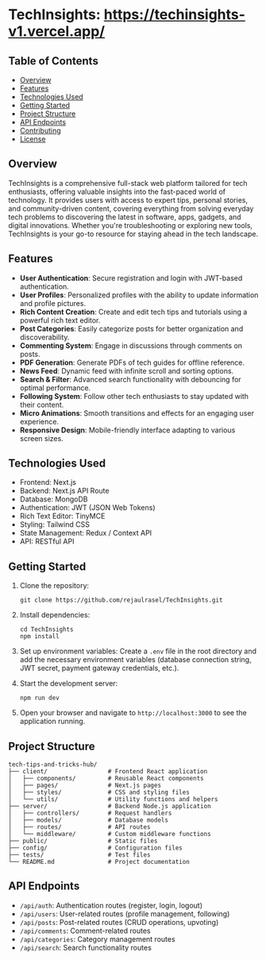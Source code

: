 # TechInsights: https://techinsights-v1.vercel.app/

## Table of Contents

- [Overview](#overview)
- [Features](#features)
- [Technologies Used](#technologies-used)
- [Getting Started](#getting-started)
- [Project Structure](#project-structure)
- [API Endpoints](#api-endpoints)
- [Contributing](#contributing)
- [License](#license)

## Overview

TechInsights is a comprehensive full-stack web platform tailored for tech enthusiasts, offering valuable insights into the fast-paced world of technology. It provides users with access to expert tips, personal stories, and community-driven content, covering everything from solving everyday tech problems to discovering the latest in software, apps, gadgets, and digital innovations. Whether you're troubleshooting or exploring new tools, TechInsights is your go-to resource for staying ahead in the tech landscape.

## Features

- **User Authentication**: Secure registration and login with JWT-based authentication.
- **User Profiles**: Personalized profiles with the ability to update information and profile pictures.
- **Rich Content Creation**: Create and edit tech tips and tutorials using a powerful rich text editor.
- **Post Categories**: Easily categorize posts for better organization and discoverability.
- **Commenting System**: Engage in discussions through comments on posts.
- **PDF Generation**: Generate PDFs of tech guides for offline reference.
- **News Feed**: Dynamic feed with infinite scroll and sorting options.
- **Search & Filter**: Advanced search functionality with debouncing for optimal performance.
- **Following System**: Follow other tech enthusiasts to stay updated with their content.
- **Micro Animations**: Smooth transitions and effects for an engaging user experience.
- **Responsive Design**: Mobile-friendly interface adapting to various screen sizes.

## Technologies Used

- Frontend: Next.js
- Backend: Next.js API Route
- Database: MongoDB
- Authentication: JWT (JSON Web Tokens)
- Rich Text Editor: TinyMCE
- Styling: Tailwind CSS
- State Management: Redux / Context API
- API: RESTful API

## Getting Started

1. Clone the repository:

   ```
   git clone https://github.com/rejaulrasel/TechInsights.git
   ```

2. Install dependencies:

   ```
   cd TechInsights
   npm install
   ```

3. Set up environment variables:
   Create a `.env` file in the root directory and add the necessary environment variables (database connection string, JWT secret, payment gateway credentials, etc.).

4. Start the development server:

   ```
   npm run dev
   ```

5. Open your browser and navigate to `http://localhost:3000` to see the application running.

## Project Structure

```
tech-tips-and-tricks-hub/
├── client/                 # Frontend React application
│   ├── components/         # Reusable React components
│   ├── pages/              # Next.js pages
│   ├── styles/             # CSS and styling files
│   └── utils/              # Utility functions and helpers
├── server/                 # Backend Node.js application
│   ├── controllers/        # Request handlers
│   ├── models/             # Database models
│   ├── routes/             # API routes
│   └── middleware/         # Custom middleware functions
├── public/                 # Static files
├── config/                 # Configuration files
├── tests/                  # Test files
└── README.md               # Project documentation
```

## API Endpoints

- `/api/auth`: Authentication routes (register, login, logout)
- `/api/users`: User-related routes (profile management, following)
- `/api/posts`: Post-related routes (CRUD operations, upvoting)
- `/api/comments`: Comment-related routes
- `/api/categories`: Category management routes
- `/api/search`: Search functionality routes
